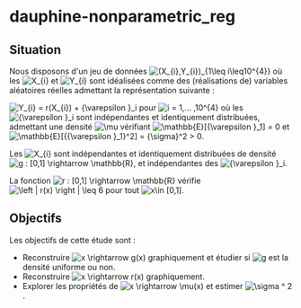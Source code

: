 # dauphine-nonparametric_reg
## Situation

Nous disposons d'un jeu de données ![(X_{i},Y_{i})_{1\leq i\leq10^{4}}](https://render.githubusercontent.com/render/math?math=(X_%7Bi%2Cj%7D%2CY_%7Bi%2Cj%7D)_%7B1%5Cleq%20i%5Cleq10%5E%7B4%7D%7D) où les ![X_{i}](https://render.githubusercontent.com/render/math?math=X_%7Bi%7D) et ![Y_{i}](https://render.githubusercontent.com/render/math?math=X_%7Bi%7D) sont idéalisées comme des (réalisations de) variables aléatoires réelles admettant la représentation suivante :

![Y_{i} = r(X_{i}) + {\varepsilon }_i](https://render.githubusercontent.com/render/math?math=Y_%7Bi%7D%20%3D%20r(X_%7Bi%7D)%20%2B%20%7B%5Cvarepsilon%20%7D_i) pour ![i = 1,... ,10^{4}](https://render.githubusercontent.com/render/math?math=i%20%3D%201%2C...%2C10%5E%7Bi%7D) où les ![{\varepsilon }_i](https://render.githubusercontent.com/render/math?math=%7B%5Cvarepsilon%20%7D_i) sont indépendantes et identiquement distribuées, admettant une densité ![\mu](https://render.githubusercontent.com/render/math?math=%5Cmu) vérifiant ![\mathbb{E}\[{\varepsilon }_1\] = 0](https://render.githubusercontent.com/render/math?math=%5Cmathbb%7BE%7D%5B%7B%5Cvarepsilon%20%7D_1%5D%20%3D%200) et ![\mathbb{E}\[{{\varepsilon }_1}^2\] = {\sigma}^2 > 0](https://render.githubusercontent.com/render/math?math=%5Cmathbb%7BE%7D%5B%7B%7B%5Cvarepsilon%20%7D_1%7D%5E2%5D%20%3D%20%7B%5Csigma%7D%5E2%20%3E%200). 

Les ![X_{i}](https://render.githubusercontent.com/render/math?math=X_%7Bi%7D) sont indépendantes et identiquement distribuées de densité ![g : \[0,1\] \rightarrow \mathbb{R}](https://render.githubusercontent.com/render/math?math=g%20%3A%20%5B0%2C1%5D%20%5Crightarrow%20%5Cmathbb%7BR%7D), et indépendantes des ![{\varepsilon }_i](https://render.githubusercontent.com/render/math?math=%7B%5Cvarepsilon%20%7D_i).

La fonction ![r : \[0,1\] \rightarrow \mathbb{R}](https://render.githubusercontent.com/render/math?math=r%20%3A%20%5B0%2C1%5D%20%5Crightarrow%20%5Cmathbb%7BR%7D) vérifie ![\left | r(x) \right | \leq 6](https://render.githubusercontent.com/render/math?math=%5Cleft%20%7C%20r(x)%20%5Cright%20%7C%20%5Cleq%206) pour tout ![x\in \[0,1\]](https://render.githubusercontent.com/render/math?math=x%5Cin%20%5B0%2C1%5D).

## Objectifs

Les objectifs de cette étude sont :

- Reconstruire ![x \rightarrow g(x)](https://render.githubusercontent.com/render/math?math=x%20%5Crightarrow%20g(x)) graphiquement et étudier si ![g](https://render.githubusercontent.com/render/math?math=g) est la densité uniforme ou non.
- Reconstruire ![x \rightarrow r(x)](https://render.githubusercontent.com/render/math?math=x%20%5Crightarrow%20r(x)) graphiquement.
- Explorer les propriétés de ![x \rightarrow \mu(x)](https://render.githubusercontent.com/render/math?math=x%20%5Crightarrow%20%5Cmu(x)) et estimer ![\sigma ^ 2](https://render.githubusercontent.com/render/math?math=%5Csigma%20%5E%202).

